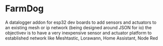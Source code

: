 # FarmDog
A datalogger addon for esp32 dev boards to add sensors and actuators to an existing mesh or ip network
(being designed around JSON for io) the objectivev is to have a very inexpensive sensor and actuator platform to established network like Meshtastic, Lorawann, Home Assistant, Node Red

